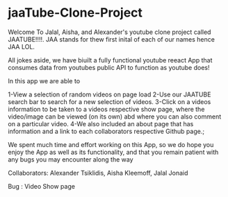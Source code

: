 # jaaTube-Clone-Project

Welcome To Jalal, Aisha, and Alexander's youtube clone project called JAATUBE!!!!. JAA stands for thew first inital of each of our names hence JAA LOL.

All jokes aside, we have biuilt a fully functional youtube reeact App that consumes data from youtubes public API to function as youtube does!

In this app we are able to

1-View a selection of random videos on page load
2-Use our JAATUBE search bar to search for a new selection of videos.
3-Click on a videos information to be taken to a videos respective show page, where the video/image can be viewed (on its own) abd where you can also comment on a particular video.
4-We also included an about page that has information and a link to each collaborators respective Github page.;

We spent much time and effort working on this App, so we do hope you enjoy the App as well as its functionality, and that you remain patient with any bugs you may encounter along the way

Collaborators: Alexander Tsiklidis, Aisha Kleemoff, Jalal Jonaid


Bug : Video Show page